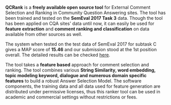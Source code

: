 
**QCRank** is a **freely available open source tool** for External Comment Selection and Ranking in Community Question Answering sites. The tool has been trained and tested on the **SemEval 2017 Task 3** data. Though the tool has been applied on CQA sites' data until now, it can easily be used for **feature extraction** and **comment ranking and classification** on data available from other sources as well.

The system when tested on the test data of SemEval 2017 for subtask C gives a MAP score of **15.46** and our submission stood at the 1st position overall. The detailed results can be checked [here](http://alt.qcri.org/semeval2017/task3/data/uploads/semeval2017_task3_results.pdf). 

The tool takes a **feature based** approach for comment selection and ranking. The tool combines various **String Similarity, word embedding, topic modeling keyword, dialogue and numerous domain specific features** to build a robust Answer Selection Model. The software components, the training data and all data used for feature generation are distributed under permissive licenses, thus this ranker tool can be used in academic and commercial settings without restrictions or fees.
